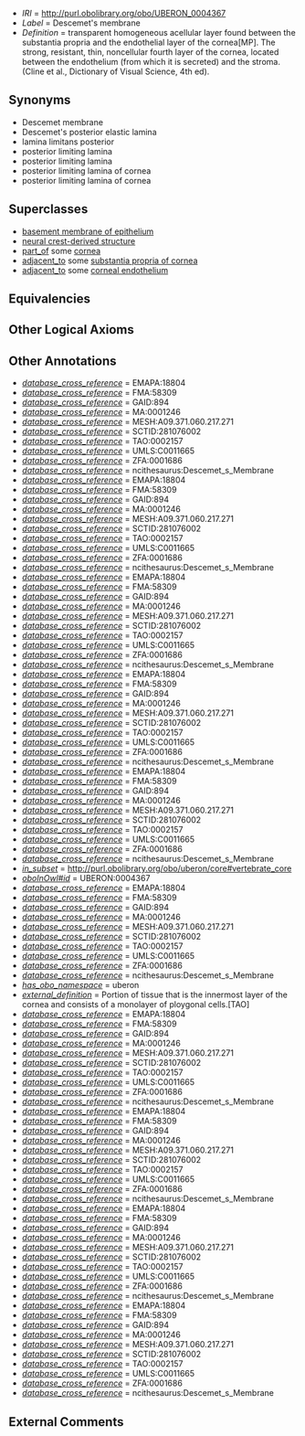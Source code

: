  * *IRI* = http://purl.obolibrary.org/obo/UBERON_0004367
 * *Label* = Descemet's membrane
 * *Definition* = transparent homogeneous acellular layer found between the substantia propria and the endothelial layer of the cornea[MP]. The strong, resistant, thin, noncellular fourth layer of the cornea, located between the endothelium (from which it is secreted) and the stroma. (Cline et al., Dictionary of Visual Science, 4th ed).

## Synonyms

 * Descemet membrane
 * Descemet's posterior elastic lamina
 * lamina limitans posterior
 * posterior limiting lamina
 * posterior limiting lamina 
 * posterior limiting lamina of cornea
 * posterior limiting lamina of cornea 

## Superclasses

 * [basement membrane of epithelium](../../UBERON/69/UBERON_0005769.md)
 * [neural crest-derived structure](../../UBERON/13/UBERON_0010313.md)
 * [part_of](../../BFO/50/BFO_0000050.md) some [cornea](../../UBERON/64/UBERON_0000964.md)
 * [adjacent_to](../../RO/20/RO_0002220.md) some [substantia propria of cornea](../../UBERON/77/UBERON_0001777.md)
 * [adjacent_to](../../RO/20/RO_0002220.md) some [corneal endothelium](../../UBERON/85/UBERON_0001985.md)

## Equivalencies


## Other Logical Axioms


## Other Annotations

 * *[database_cross_reference](../../ef/oboInOwl#hasDbXref.md)* = EMAPA:18804
 * *[database_cross_reference](../../ef/oboInOwl#hasDbXref.md)* = FMA:58309
 * *[database_cross_reference](../../ef/oboInOwl#hasDbXref.md)* = GAID:894
 * *[database_cross_reference](../../ef/oboInOwl#hasDbXref.md)* = MA:0001246
 * *[database_cross_reference](../../ef/oboInOwl#hasDbXref.md)* = MESH:A09.371.060.217.271
 * *[database_cross_reference](../../ef/oboInOwl#hasDbXref.md)* = SCTID:281076002
 * *[database_cross_reference](../../ef/oboInOwl#hasDbXref.md)* = TAO:0002157
 * *[database_cross_reference](../../ef/oboInOwl#hasDbXref.md)* = UMLS:C0011665
 * *[database_cross_reference](../../ef/oboInOwl#hasDbXref.md)* = ZFA:0001686
 * *[database_cross_reference](../../ef/oboInOwl#hasDbXref.md)* = ncithesaurus:Descemet_s_Membrane
 * *[database_cross_reference](../../ef/oboInOwl#hasDbXref.md)* = EMAPA:18804
 * *[database_cross_reference](../../ef/oboInOwl#hasDbXref.md)* = FMA:58309
 * *[database_cross_reference](../../ef/oboInOwl#hasDbXref.md)* = GAID:894
 * *[database_cross_reference](../../ef/oboInOwl#hasDbXref.md)* = MA:0001246
 * *[database_cross_reference](../../ef/oboInOwl#hasDbXref.md)* = MESH:A09.371.060.217.271
 * *[database_cross_reference](../../ef/oboInOwl#hasDbXref.md)* = SCTID:281076002
 * *[database_cross_reference](../../ef/oboInOwl#hasDbXref.md)* = TAO:0002157
 * *[database_cross_reference](../../ef/oboInOwl#hasDbXref.md)* = UMLS:C0011665
 * *[database_cross_reference](../../ef/oboInOwl#hasDbXref.md)* = ZFA:0001686
 * *[database_cross_reference](../../ef/oboInOwl#hasDbXref.md)* = ncithesaurus:Descemet_s_Membrane
 * *[database_cross_reference](../../ef/oboInOwl#hasDbXref.md)* = EMAPA:18804
 * *[database_cross_reference](../../ef/oboInOwl#hasDbXref.md)* = FMA:58309
 * *[database_cross_reference](../../ef/oboInOwl#hasDbXref.md)* = GAID:894
 * *[database_cross_reference](../../ef/oboInOwl#hasDbXref.md)* = MA:0001246
 * *[database_cross_reference](../../ef/oboInOwl#hasDbXref.md)* = MESH:A09.371.060.217.271
 * *[database_cross_reference](../../ef/oboInOwl#hasDbXref.md)* = SCTID:281076002
 * *[database_cross_reference](../../ef/oboInOwl#hasDbXref.md)* = TAO:0002157
 * *[database_cross_reference](../../ef/oboInOwl#hasDbXref.md)* = UMLS:C0011665
 * *[database_cross_reference](../../ef/oboInOwl#hasDbXref.md)* = ZFA:0001686
 * *[database_cross_reference](../../ef/oboInOwl#hasDbXref.md)* = ncithesaurus:Descemet_s_Membrane
 * *[database_cross_reference](../../ef/oboInOwl#hasDbXref.md)* = EMAPA:18804
 * *[database_cross_reference](../../ef/oboInOwl#hasDbXref.md)* = FMA:58309
 * *[database_cross_reference](../../ef/oboInOwl#hasDbXref.md)* = GAID:894
 * *[database_cross_reference](../../ef/oboInOwl#hasDbXref.md)* = MA:0001246
 * *[database_cross_reference](../../ef/oboInOwl#hasDbXref.md)* = MESH:A09.371.060.217.271
 * *[database_cross_reference](../../ef/oboInOwl#hasDbXref.md)* = SCTID:281076002
 * *[database_cross_reference](../../ef/oboInOwl#hasDbXref.md)* = TAO:0002157
 * *[database_cross_reference](../../ef/oboInOwl#hasDbXref.md)* = UMLS:C0011665
 * *[database_cross_reference](../../ef/oboInOwl#hasDbXref.md)* = ZFA:0001686
 * *[database_cross_reference](../../ef/oboInOwl#hasDbXref.md)* = ncithesaurus:Descemet_s_Membrane
 * *[database_cross_reference](../../ef/oboInOwl#hasDbXref.md)* = EMAPA:18804
 * *[database_cross_reference](../../ef/oboInOwl#hasDbXref.md)* = FMA:58309
 * *[database_cross_reference](../../ef/oboInOwl#hasDbXref.md)* = GAID:894
 * *[database_cross_reference](../../ef/oboInOwl#hasDbXref.md)* = MA:0001246
 * *[database_cross_reference](../../ef/oboInOwl#hasDbXref.md)* = MESH:A09.371.060.217.271
 * *[database_cross_reference](../../ef/oboInOwl#hasDbXref.md)* = SCTID:281076002
 * *[database_cross_reference](../../ef/oboInOwl#hasDbXref.md)* = TAO:0002157
 * *[database_cross_reference](../../ef/oboInOwl#hasDbXref.md)* = UMLS:C0011665
 * *[database_cross_reference](../../ef/oboInOwl#hasDbXref.md)* = ZFA:0001686
 * *[database_cross_reference](../../ef/oboInOwl#hasDbXref.md)* = ncithesaurus:Descemet_s_Membrane
 * *[in_subset](../../et/oboInOwl#inSubset.md)* = http://purl.obolibrary.org/obo/uberon/core#vertebrate_core
 * *[oboInOwl#id](../../id/oboInOwl#id.md)* = UBERON:0004367
 * *[database_cross_reference](../../ef/oboInOwl#hasDbXref.md)* = EMAPA:18804
 * *[database_cross_reference](../../ef/oboInOwl#hasDbXref.md)* = FMA:58309
 * *[database_cross_reference](../../ef/oboInOwl#hasDbXref.md)* = GAID:894
 * *[database_cross_reference](../../ef/oboInOwl#hasDbXref.md)* = MA:0001246
 * *[database_cross_reference](../../ef/oboInOwl#hasDbXref.md)* = MESH:A09.371.060.217.271
 * *[database_cross_reference](../../ef/oboInOwl#hasDbXref.md)* = SCTID:281076002
 * *[database_cross_reference](../../ef/oboInOwl#hasDbXref.md)* = TAO:0002157
 * *[database_cross_reference](../../ef/oboInOwl#hasDbXref.md)* = UMLS:C0011665
 * *[database_cross_reference](../../ef/oboInOwl#hasDbXref.md)* = ZFA:0001686
 * *[database_cross_reference](../../ef/oboInOwl#hasDbXref.md)* = ncithesaurus:Descemet_s_Membrane
 * *[has_obo_namespace](../../ce/oboInOwl#hasOBONamespace.md)* = uberon
 * *[external_definition](../../UBPROP/01/UBPROP_0000001.md)* = Portion of tissue that is the innermost layer of the cornea and consists of a monolayer of ploygonal cells.[TAO]
 * *[database_cross_reference](../../ef/oboInOwl#hasDbXref.md)* = EMAPA:18804
 * *[database_cross_reference](../../ef/oboInOwl#hasDbXref.md)* = FMA:58309
 * *[database_cross_reference](../../ef/oboInOwl#hasDbXref.md)* = GAID:894
 * *[database_cross_reference](../../ef/oboInOwl#hasDbXref.md)* = MA:0001246
 * *[database_cross_reference](../../ef/oboInOwl#hasDbXref.md)* = MESH:A09.371.060.217.271
 * *[database_cross_reference](../../ef/oboInOwl#hasDbXref.md)* = SCTID:281076002
 * *[database_cross_reference](../../ef/oboInOwl#hasDbXref.md)* = TAO:0002157
 * *[database_cross_reference](../../ef/oboInOwl#hasDbXref.md)* = UMLS:C0011665
 * *[database_cross_reference](../../ef/oboInOwl#hasDbXref.md)* = ZFA:0001686
 * *[database_cross_reference](../../ef/oboInOwl#hasDbXref.md)* = ncithesaurus:Descemet_s_Membrane
 * *[database_cross_reference](../../ef/oboInOwl#hasDbXref.md)* = EMAPA:18804
 * *[database_cross_reference](../../ef/oboInOwl#hasDbXref.md)* = FMA:58309
 * *[database_cross_reference](../../ef/oboInOwl#hasDbXref.md)* = GAID:894
 * *[database_cross_reference](../../ef/oboInOwl#hasDbXref.md)* = MA:0001246
 * *[database_cross_reference](../../ef/oboInOwl#hasDbXref.md)* = MESH:A09.371.060.217.271
 * *[database_cross_reference](../../ef/oboInOwl#hasDbXref.md)* = SCTID:281076002
 * *[database_cross_reference](../../ef/oboInOwl#hasDbXref.md)* = TAO:0002157
 * *[database_cross_reference](../../ef/oboInOwl#hasDbXref.md)* = UMLS:C0011665
 * *[database_cross_reference](../../ef/oboInOwl#hasDbXref.md)* = ZFA:0001686
 * *[database_cross_reference](../../ef/oboInOwl#hasDbXref.md)* = ncithesaurus:Descemet_s_Membrane
 * *[database_cross_reference](../../ef/oboInOwl#hasDbXref.md)* = EMAPA:18804
 * *[database_cross_reference](../../ef/oboInOwl#hasDbXref.md)* = FMA:58309
 * *[database_cross_reference](../../ef/oboInOwl#hasDbXref.md)* = GAID:894
 * *[database_cross_reference](../../ef/oboInOwl#hasDbXref.md)* = MA:0001246
 * *[database_cross_reference](../../ef/oboInOwl#hasDbXref.md)* = MESH:A09.371.060.217.271
 * *[database_cross_reference](../../ef/oboInOwl#hasDbXref.md)* = SCTID:281076002
 * *[database_cross_reference](../../ef/oboInOwl#hasDbXref.md)* = TAO:0002157
 * *[database_cross_reference](../../ef/oboInOwl#hasDbXref.md)* = UMLS:C0011665
 * *[database_cross_reference](../../ef/oboInOwl#hasDbXref.md)* = ZFA:0001686
 * *[database_cross_reference](../../ef/oboInOwl#hasDbXref.md)* = ncithesaurus:Descemet_s_Membrane
 * *[database_cross_reference](../../ef/oboInOwl#hasDbXref.md)* = EMAPA:18804
 * *[database_cross_reference](../../ef/oboInOwl#hasDbXref.md)* = FMA:58309
 * *[database_cross_reference](../../ef/oboInOwl#hasDbXref.md)* = GAID:894
 * *[database_cross_reference](../../ef/oboInOwl#hasDbXref.md)* = MA:0001246
 * *[database_cross_reference](../../ef/oboInOwl#hasDbXref.md)* = MESH:A09.371.060.217.271
 * *[database_cross_reference](../../ef/oboInOwl#hasDbXref.md)* = SCTID:281076002
 * *[database_cross_reference](../../ef/oboInOwl#hasDbXref.md)* = TAO:0002157
 * *[database_cross_reference](../../ef/oboInOwl#hasDbXref.md)* = UMLS:C0011665
 * *[database_cross_reference](../../ef/oboInOwl#hasDbXref.md)* = ZFA:0001686
 * *[database_cross_reference](../../ef/oboInOwl#hasDbXref.md)* = ncithesaurus:Descemet_s_Membrane

## External Comments

